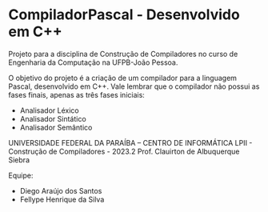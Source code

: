 # CompiladorPascal - Desenvolvido em C++
Projeto para a disciplina de Construção de Compiladores no curso de Engenharia da Computação na UFPB-João Pessoa.

O objetivo do projeto é a criação de um compilador para a linguagem Pascal, desenvolvido em C++. Vale lembrar que o compilador não possui as fases finais, apenas as três fases iniciais:

- Analisador Léxico
- Analisador Sintático
- Analisador Semântico

UNIVERSIDADE FEDERAL DA PARAÍBA – CENTRO DE INFORMÁTICA LPII - Construção de Compiladores - 2023.2 Prof. Clauirton de Albuquerque Siebra

Equipe:

- Diego Araújo dos Santos
- Fellype Henrique da Silva

